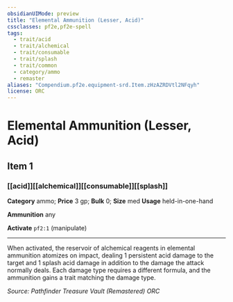 ```yaml
---
obsidianUIMode: preview
title: "Elemental Ammunition (Lesser, Acid)"
cssclasses: pf2e,pf2e-spell
tags:
  - trait/acid
  - trait/alchemical
  - trait/consumable
  - trait/splash
  - trait/common
  - category/ammo
  - remaster
aliases: "Compendium.pf2e.equipment-srd.Item.zHzAZRDVtl2NFqyh"
license: ORC
---
```

# Elemental Ammunition (Lesser, Acid)
## Item 1
### [[acid]][[alchemical]][[consumable]][[splash]]

**Category** ammo; 
**Price** 3 gp; 
**Bulk** 0; **Size** med
**Usage** held-in-one-hand

**Ammunition** any

**Activate** `pf2:1` (manipulate)

* * *

When activated, the reservoir of alchemical reagents in elemental ammunition atomizes on impact, dealing 1 persistent acid damage to the target and 1 splash acid damage in addition to the damage the attack normally deals. Each damage type requires a different formula, and the ammunition gains a trait matching the damage type.

*Source: Pathfinder Treasure Vault (Remastered)*
*ORC*